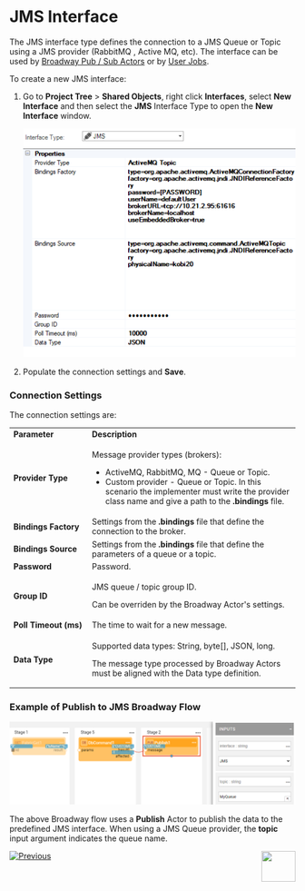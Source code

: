 # JMS Interface

The JMS interface type defines the connection to a JMS Queue or Topic using a JMS provider (RabbitMQ , Active MQ, etc). The interface can be used by [Broadway Pub / Sub Actors](/articles/19_Broadway/actors/05_db_actors.md) or by [User Jobs](/articles/20_jobs_and_batch_services/01_fabric_jobs_overview.md).

To create a new JMS interface:

1. Go to **Project Tree** > **Shared Objects**, right click **Interfaces**, select **New Interface** and then select the **JMS** Interface Type to open the **New Interface** window.

   ![image](images/jms_1.png)

2. Populate the connection settings and **Save**.

### Connection Settings

The connection settings are:

<table>
<tbody>
<tr>
<td width="200pxl"><strong>Parameter</strong></td>
<td width="700pxl"><strong>Description</strong></td>
</tr>
<tr>
<td><strong>Provider Type</strong></td>
<td>
<p>Message provider types (brokers):</p>
<ul>
<li>ActiveMQ, RabbitMQ, MQ - Queue or Topic.</li>
<li>Custom provider - Queue or Topic. In this scenario the implementer must write the provider class name and give a path to the <strong>.bindings</strong> file.</li>
</ul>
</td>
</tr>
<tr>
<td><strong>Bindings Factory&nbsp;</strong></td>
<td>Settings from the <strong>.bindings</strong> file that define the connection to the broker.</td>
</tr>
<tr>
<td><strong>Bindings Source</strong></td>
<td>Settings from the <strong>.bindings</strong> file that define the parameters of a queue or a topic.</td>
</tr>
<tr>
<td><strong>Password</strong></td>
<td>Password.</td>
</tr>
<tr>
<td><strong>Group ID</strong></td>
<td>
<p>JMS queue / topic group ID.</p>
<p>Can be overriden by the Broadway Actor's settings.&nbsp;</p>
</td>
</tr>
<tr>
<td><strong>Poll Timeout (ms)</strong></td>
<td>The time to wait for a new message.</td>
</tr>
<tr>
<td><strong>Data Type</strong></td>
<td>
<p>Supported data types: String, byte[], JSON, long.</p>
<p>The message type processed by Broadway Actors must be aligned with the Data type definition.</p>
</td>
</tr>
</tbody>
</table>


### Example of Publish to JMS Broadway Flow

![image](images/jms_2.PNG)

The above Broadway flow uses a **Publish** Actor to publish the data to the predefined JMS interface. When using a JMS Queue provider, the **topic** input argument indicates the queue name.



[![Previous](/articles/images/Previous.png)](03_kafka_interface.md)[<img align="right" width="60" height="54" src="/articles/images/Next.png">](05_HTTP_interface.md) 

